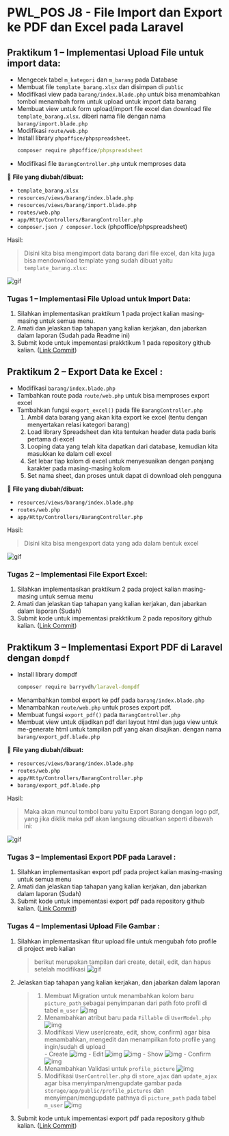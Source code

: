 # PWL_POS J8 - File Import dan Export ke PDF dan Excel pada Laravel

## Praktikum 1 – Implementasi Upload File untuk import data:  
- Mengecek tabel `m_kategori` dan `m_barang` pada Database 
- Membuat file `template_barang.xlsx` dan disimpan di `public`
- Modifikasi view pada `barang/index.blade.php` untuk bisa menambahkan tombol menambah form untuk upload untuk import data barang 
- Membuat view untuk form upload/import file excel dan download file 
`template_barang.xlsx`. diberi nama file dengan nama `barang/import.blade.php`
- Modifikasi `route/web.php`
- Install library `phpoffice/phpspreadsheet`.
    ```cmd
    composer require phpoffice/phpspreadsheet
    ```
- Modifikasi file `BarangController.php` untuk memproses data 

📌 **File yang diubah/dibuat:**
- `template_barang.xlsx`
- `resources/views/barang/index.blade.php`
- `resources/views/barang/import.blade.php`
- `routes/web.php`
- `app/Http/Controllers/BarangController.php`
- `composer.json / composer.lock` (phpoffice/phpspreadsheet)

Hasil:<br>

> Disini kita bisa mengimport data barang dari file excel, dan kita juga bisa mendownload template yang sudah dibuat yaitu `template_barang.xlsx`:

![gif](img/P1.gif)

### Tugas 1 – Implementasi File Upload untuk Import Data:
1. Silahkan implementasikan praktikum 1 pada project kalian masing-masing untuk semua menu.
2. Amati dan jelaskan tiap tahapan yang kalian kerjakan, dan jabarkan dalam laporan (Sudah pada Readme ini)
3. Submit kode untuk impementasi prakktikum 1 pada repository github kalian. ([Link Commit](https://github.com/JihaR15/WEBLNJTLARAVEL10/commits/main/Minggu%208/PWL_POS))

## Praktikum 2 – Export Data ke Excel :
- Modifikasi `barang/index.blade.php`
- Tambahkan route pada `route/web.php` untuk bisa memproses export excel
- Tambahkan fungsi `export_excel()` pada file `BarangController.php`
    1. Ambil data barang yang akan kita export ke excel (tentu dengan menyertakan relasi kategori barang) 
    2. Load library Spreadsheet dan kita tentukan header data pada baris pertama di excel 
    3. Looping data yang telah kita dapatkan dari database, kemudian kita masukkan ke dalam cell excel
    4. Set lebar tiap kolom di excel untuk menyesuaikan dengan panjang karakter pada masing-masing kolom
    5. Set nama sheet, dan proses untuk dapat di download oleh pengguna

📌 **File yang diubah/dibuat:**
- `resources/views/barang/index.blade.php`
- `routes/web.php`
- `app/Http/Controllers/BarangController.php`

Hasil:<br>

> Disini kita bisa mengexport data yang ada dalam bentuk excel

![gif](img/P2.gif)

### Tugas 2 – Implementasi File Export Excel: 
1. Silahkan implementasikan praktikum 2 pada project kalian masing-masing untuk semua 
menu 
2. Amati dan jelaskan tiap tahapan yang kalian kerjakan, dan jabarkan dalam laporan (Sudah)
3. Submit kode untuk impementasi prakktikum 2 pada repository github kalian. ([Link Commit](https://github.com/JihaR15/WEBLNJTLARAVEL10/commits/main/Minggu%208/PWL_POS))

## Praktikum 3 – Implementasi Export PDF di Laravel dengan `dompdf`
- Install library dompdf
    ```cmd
    composer require barryvdh/laravel-dompdf
    ```
- Menambahkan tombol export ke pdf pada `barang/index.blade.php` 
- Menambahkan `route/web.php` untuk proses export pdf.
- Membuat fungsi `export_pdf()` pada `BarangController.php`
- Membuat view untuk dijadikan pdf dari layout html dan juga view untuk me-generate html untuk tampilan pdf yang akan disajikan. dengan nama `barang/export_pdf.blade.php`

📌 **File yang diubah/dibuat:**
- `resources/views/barang/index.blade.php`
- `routes/web.php`
- `app/Http/Controllers/BarangController.php`
- `barang/export_pdf.blade.php`

Hasil:<br>

> Maka akan muncul tombol baru yaitu Export Barang dengan logo pdf, yang jika diklik maka pdf akan langsung dibuatkan seperti dibawah ini:

![gif](img/P3.gif)


### Tugas 3 – Implementasi Export PDF pada Laravel :
1. Silahkan implementasikan export pdf pada project kalian masing-masing untuk semua menu 
2. Amati dan jelaskan tiap tahapan yang kalian kerjakan, dan jabarkan dalam laporan (Sudah)
3. Submit kode untuk impementasi export pdf pada repository github kalian. ([Link Commit](https://github.com/JihaR15/WEBLNJTLARAVEL10/commits/main/Minggu%208/PWL_POS))


### Tugas 4 – Implementasi Upload File Gambar :
1. Silahkan implementasikan fitur upload file untuk mengubah foto profile di project web kalian 
    > berikut merupakan tampilan dari create, detail, edit, dan hapus setelah modifikasi
    ![gif](img/T4.gif)
2. Jelaskan tiap tahapan yang kalian kerjakan, dan jabarkan dalam laporan
    > 1. Membuat Migration untuk menambahkan kolom baru `picture_path` sebagai penyimpanan dari path foto profil di tabel `m_user`
    ![img](img/T4-1.png)
    > 2. Menambahkan atribut baru pada `Fillable` di `UserModel.php` 
    ![img](img/T4-2.png)
    > 3. Modifikasi View user(create, edit, show, confirm) agar bisa menambahkan, mengedit dan menampilkan foto profile yang ingin/sudah di upload <br>
        - Create 
        ![img](img/T4-3a.png)
        - Edit
        ![img](img/T4-3b_1.png)
        ![img](img/T4-3b_2.png)
        - Show
        ![img](img/T4-3c.png)
        - Confirm
        ![img](img/T4-3d.png)
    > 4. Menambahkan Validasi untuk `profile_picture`
    ![img](img/T4-4.png)
    > 5. Modifikasi `UserController.php` di `store_ajax` dan `update_ajax` agar bisa menyimpan/mengupdate gambar pada `storage/app/public/profile_pictures` dan menyimpan/mengupdate pathnya di `picture_path` pada tabel `m_user`
    ![img](img/T4-5.png)
3. Submit kode untuk impementasi export pdf pada repository github kalian. ([Link Commit](https://github.com/JihaR15/WEBLNJTLARAVEL10/commits/main/Minggu%208/PWL_POS))


